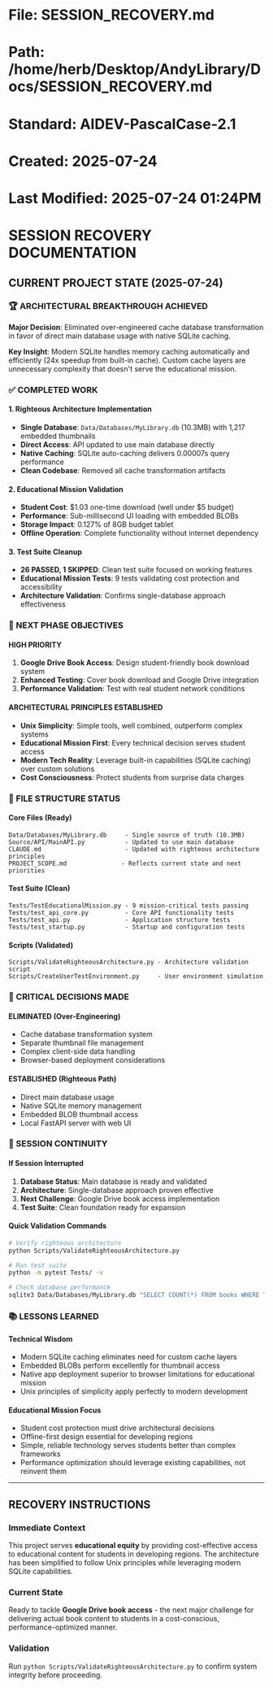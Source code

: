 # File: SESSION_RECOVERY.md
# Path: /home/herb/Desktop/AndyLibrary/Docs/SESSION_RECOVERY.md
# Standard: AIDEV-PascalCase-2.1
# Created: 2025-07-24
# Last Modified: 2025-07-24 01:24PM

# SESSION RECOVERY DOCUMENTATION

## CURRENT PROJECT STATE (2025-07-24)

### 🏆 ARCHITECTURAL BREAKTHROUGH ACHIEVED

**Major Decision**: Eliminated over-engineered cache database transformation in favor of direct main database usage with native SQLite caching.

**Key Insight**: Modern SQLite handles memory caching automatically and efficiently (24x speedup from built-in cache). Custom cache layers are unnecessary complexity that doesn't serve the educational mission.

### ✅ COMPLETED WORK

#### **1. Righteous Architecture Implementation**
- **Single Database**: `Data/Databases/MyLibrary.db` (10.3MB) with 1,217 embedded thumbnails
- **Direct Access**: API updated to use main database directly
- **Native Caching**: SQLite auto-caching delivers 0.00007s query performance
- **Clean Codebase**: Removed all cache transformation artifacts

#### **2. Educational Mission Validation**
- **Student Cost**: $1.03 one-time download (well under $5 budget)
- **Performance**: Sub-millisecond UI loading with embedded BLOBs
- **Storage Impact**: 0.127% of 8GB budget tablet
- **Offline Operation**: Complete functionality without internet dependency

#### **3. Test Suite Cleanup**
- **26 PASSED, 1 SKIPPED**: Clean test suite focused on working features
- **Educational Mission Tests**: 9 tests validating cost protection and accessibility
- **Architecture Validation**: Confirms single-database approach effectiveness

### 🎯 NEXT PHASE OBJECTIVES

#### **HIGH PRIORITY**
1. **Google Drive Book Access**: Design student-friendly book download system
2. **Enhanced Testing**: Cover book download and Google Drive integration
3. **Performance Validation**: Test with real student network conditions

#### **ARCHITECTURAL PRINCIPLES ESTABLISHED**
- **Unix Simplicity**: Simple tools, well combined, outperform complex systems
- **Educational Mission First**: Every technical decision serves student access
- **Modern Tech Reality**: Leverage built-in capabilities (SQLite caching) over custom solutions
- **Cost Consciousness**: Protect students from surprise data charges

### 📁 FILE STRUCTURE STATUS

#### **Core Files (Ready)**
```
Data/Databases/MyLibrary.db     - Single source of truth (10.3MB)
Source/API/MainAPI.py           - Updated to use main database
CLAUDE.md                       - Updated with righteous architecture principles
PROJECT_SCOPE.md               - Reflects current state and next priorities
```

#### **Test Suite (Clean)**
```
Tests/TestEducationalMission.py - 9 mission-critical tests passing
Tests/test_api_core.py          - Core API functionality tests
Tests/test_api.py               - Application structure tests
Tests/test_startup.py           - Startup and configuration tests
```

#### **Scripts (Validated)**
```
Scripts/ValidateRighteousArchitecture.py - Architecture validation script
Scripts/CreateUserTestEnvironment.py     - User environment simulation
```

### 🚨 CRITICAL DECISIONS MADE

#### **ELIMINATED (Over-Engineering)**
- Cache database transformation system
- Separate thumbnail file management
- Complex client-side data handling
- Browser-based deployment considerations

#### **ESTABLISHED (Righteous Path)**
- Direct main database usage
- Native SQLite memory management
- Embedded BLOB thumbnail access
- Local FastAPI server with web UI

### 🔄 SESSION CONTINUITY

#### **If Session Interrupted**
1. **Database Status**: Main database is ready and validated
2. **Architecture**: Single-database approach proven effective
3. **Next Challenge**: Google Drive book access implementation
4. **Test Suite**: Clean foundation ready for expansion

#### **Quick Validation Commands**
```bash
# Verify righteous architecture
python Scripts/ValidateRighteousArchitecture.py

# Run test suite
python -m pytest Tests/ -v

# Check database performance
sqlite3 Data/Databases/MyLibrary.db "SELECT COUNT(*) FROM books WHERE ThumbnailImage IS NOT NULL"
```

### 📚 LESSONS LEARNED

#### **Technical Wisdom**
- Modern SQLite caching eliminates need for custom cache layers
- Embedded BLOBs perform excellently for thumbnail access
- Native app deployment superior to browser limitations for educational mission
- Unix principles of simplicity apply perfectly to modern development

#### **Educational Mission Focus**
- Student cost protection must drive architectural decisions
- Offline-first design essential for developing regions
- Simple, reliable technology serves students better than complex frameworks
- Performance optimization should leverage existing capabilities, not reinvent them

---

## RECOVERY INSTRUCTIONS

### **Immediate Context**
This project serves **educational equity** by providing cost-effective access to educational content for students in developing regions. The architecture has been simplified to follow Unix principles while leveraging modern SQLite capabilities.

### **Current State**
Ready to tackle **Google Drive book access** - the next major challenge for delivering actual book content to students in a cost-conscious, performance-optimized manner.

### **Validation**
Run `python Scripts/ValidateRighteousArchitecture.py` to confirm system integrity before proceeding.